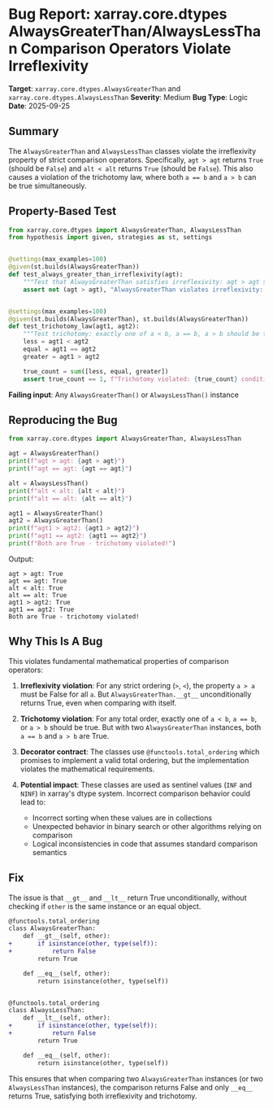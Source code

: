 # Bug Report: xarray.core.dtypes AlwaysGreaterThan/AlwaysLessThan Comparison Operators Violate Irreflexivity

**Target**: `xarray.core.dtypes.AlwaysGreaterThan` and `xarray.core.dtypes.AlwaysLessThan`
**Severity**: Medium
**Bug Type**: Logic
**Date**: 2025-09-25

## Summary

The `AlwaysGreaterThan` and `AlwaysLessThan` classes violate the irreflexivity property of strict comparison operators. Specifically, `agt > agt` returns `True` (should be `False`) and `alt < alt` returns `True` (should be `False`). This also causes a violation of the trichotomy law, where both `a == b` and `a > b` can be true simultaneously.

## Property-Based Test

```python
from xarray.core.dtypes import AlwaysGreaterThan, AlwaysLessThan
from hypothesis import given, strategies as st, settings


@settings(max_examples=100)
@given(st.builds(AlwaysGreaterThan))
def test_always_greater_than_irreflexivity(agt):
    """Test that AlwaysGreaterThan satisfies irreflexivity: agt > agt should be False"""
    assert not (agt > agt), "AlwaysGreaterThan violates irreflexivity: agt > agt is True"


@settings(max_examples=100)
@given(st.builds(AlwaysGreaterThan), st.builds(AlwaysGreaterThan))
def test_trichotomy_law(agt1, agt2):
    """Test trichotomy: exactly one of a < b, a == b, a > b should be true"""
    less = agt1 < agt2
    equal = agt1 == agt2
    greater = agt1 > agt2

    true_count = sum([less, equal, greater])
    assert true_count == 1, f"Trichotomy violated: {true_count} conditions are true"
```

**Failing input**: Any `AlwaysGreaterThan()` or `AlwaysLessThan()` instance

## Reproducing the Bug

```python
from xarray.core.dtypes import AlwaysGreaterThan, AlwaysLessThan

agt = AlwaysGreaterThan()
print(f"agt > agt: {agt > agt}")
print(f"agt == agt: {agt == agt}")

alt = AlwaysLessThan()
print(f"alt < alt: {alt < alt}")
print(f"alt == alt: {alt == alt}")

agt1 = AlwaysGreaterThan()
agt2 = AlwaysGreaterThan()
print(f"agt1 > agt2: {agt1 > agt2}")
print(f"agt1 == agt2: {agt1 == agt2}")
print(f"Both are True - trichotomy violated!")
```

Output:
```
agt > agt: True
agt == agt: True
alt < alt: True
alt == alt: True
agt1 > agt2: True
agt1 == agt2: True
Both are True - trichotomy violated!
```

## Why This Is A Bug

This violates fundamental mathematical properties of comparison operators:

1. **Irreflexivity violation**: For any strict ordering (`>`, `<`), the property `a > a` must be False for all `a`. But `AlwaysGreaterThan.__gt__` unconditionally returns True, even when comparing with itself.

2. **Trichotomy violation**: For any total order, exactly one of `a < b`, `a == b`, or `a > b` should be true. But with two `AlwaysGreaterThan` instances, both `a == b` and `a > b` are True.

3. **Decorator contract**: The classes use `@functools.total_ordering` which promises to implement a valid total ordering, but the implementation violates the mathematical requirements.

4. **Potential impact**: These classes are used as sentinel values (`INF` and `NINF`) in xarray's dtype system. Incorrect comparison behavior could lead to:
   - Incorrect sorting when these values are in collections
   - Unexpected behavior in binary search or other algorithms relying on comparison
   - Logical inconsistencies in code that assumes standard comparison semantics

## Fix

The issue is that `__gt__` and `__lt__` return True unconditionally, without checking if `other` is the same instance or an equal object.

```diff
@functools.total_ordering
class AlwaysGreaterThan:
    def __gt__(self, other):
+       if isinstance(other, type(self)):
+           return False
        return True

    def __eq__(self, other):
        return isinstance(other, type(self))


@functools.total_ordering
class AlwaysLessThan:
    def __lt__(self, other):
+       if isinstance(other, type(self)):
+           return False
        return True

    def __eq__(self, other):
        return isinstance(other, type(self))
```

This ensures that when comparing two `AlwaysGreaterThan` instances (or two `AlwaysLessThan` instances), the comparison returns False and only `__eq__` returns True, satisfying both irreflexivity and trichotomy.